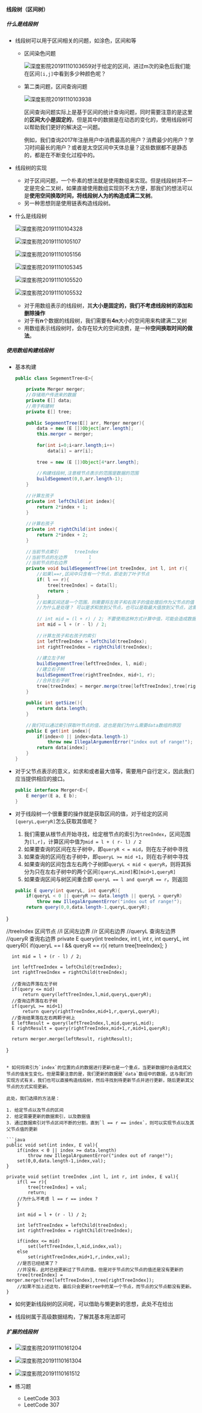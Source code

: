 #### 线段树（区间树）

##### 什么是线段树

* 线段树可以用于区间相关的问题，如涂色，区间和等

  * 区间染色问题

    ![深度影院20191110103659](/media/ccodle/code/typora_images/深度影院20191110103659-1573381659042.jpg)对于给定的区间，进过m次的染色后我们能在区间`[i,j]`中看到多少种颜色呢？

  * 第二类问题，区间查询问题

    ![深度影院20191110103938](/media/ccodle/code/typora_images/深度影院20191110103938-1573382197347.jpg)

    区间查询问题实际上是基于区间的统计查询问题，同时需要注意的是这里的**区间大小是固定的**，但是其中的数据是在动态的变化的，使用线段树可以帮助我们更好的解决这一问题。

    例如，我们查询2017年注册用户中消费最高的用户？消费最少的用户？学习时间最长的用户？或者是太空区间中天体总量？这些数据都不是静态的，都是在不断变化过程中的。

* 线段树的实现
  * 对于区间问题，一个朴素的想法就是使用数组来实现。但是线段树并不一定是完全二叉树，如果直接使用数组实现则不太方便，那我们的想法可以是**使用空间换取时间，将线段树人为的构造成满二叉树**。
  * 另一种思想则是使用链表构造线段树。
  
* 什么是线段树

    ![深度影院20191110104328](/media/ccodle/code/typora_images/深度影院20191110104328-1573383165107.jpg)

    ![深度影院20191110105107](/media/ccodle/code/typora_images/深度影院20191110105107.jpg)

    ![深度影院20191110105156](/media/ccodle/code/typora_images/深度影院20191110105156.jpg)

    ![深度影院20191110105345](/media/ccodle/code/typora_images/深度影院20191110105345.jpg)

    ![深度影院20191110105520](/media/ccodle/code/typora_images/深度影院20191110105520.jpg)

    ![深度影院20191110105532](/media/ccodle/code/typora_images/深度影院20191110105532.jpg)
    
    * 对于用数组表示的线段树，其**大小是固定的，我们不考虑线段树的添加和删除操作**
    * 对于有**n**个数据的线段树，我们需要有**4n**大小的空间用来构建满二叉树
    * 用数组表示线段树时，会存在较大的空间浪费，是一种**空间换取时间的做法**。

##### 使用数组构建线段树

* 基本构建

  ```java
  public class SegementTree<E>{
      
      private Merger merger;
      //存储用户传进来的数据
      private E[] data;
      //用于构建树
      private E[] tree;
      
      public SegementTree(E[] arr, Merger merger){
          data = new (E [])Object[arr.length];
          this.merger = merger;
          
          for(int i=0;i<arr.length;i++)
              data[i] = arr[i];
          
          tree = new (E [])Object[4*arr.length];
          
          //构建线段树,注意根节点表示的范围是数据的范围
          buildSegement(0,0,arr.length-1);
      }
      
      //计算左孩子
      private int leftChild(int index){
          return 2*index + 1;
      }
      
      //计算右孩子
      private int rightChild(int index){
          return 2*index + 2;
      }
      
      //当前节点索引		treeIndex
      //当前节点的左边界		l
      //当前节点的右边界		r
      private void buildSegementTree(int treeIndex, int l, int r){
          //如果l==r,区间中只含有一个节点，即走到了叶子节点
          if( l == r){
              tree[treeIndex] = data[l];
              return ;
          }
          //如果区间还是一个范围，则需要将左孩子和右孩子的值处理后作为父节点的值
          //为什么是处理？ 可以是求和放到父节点，也可以是取最大值放到父节点，这需要根据我们的需求而定
          
          // int mid = (l + r) / 2; 不要使用这种方式计算中值，可能会造成数据范围溢出
          int mid = l + (r - l) / 2;
          
          //计算左孩子和右孩子的索引
          int leftTreeIndex = leftChild(treeIndex);
          int rightTreeIndex = rightChild(treeIndex);
          
          //建立左子树
          buildSegementTree(leftTreeIndex, l, mid);
          //建立右子树
          buildSegementTree(rightTreeIndex, mid+1, r);
          //合并左右子树
          tree[treeIndex] = merger.merge(tree[leftTreeIndex],tree[rightTreeIndex]);
      }
      
      public int getSize(){
          return data.length;
      }
      
      //我们可以通过索引获取叶节点的值，这也是我们为什么需要data数组的原因
      public E get(int index){
          if(index<0 || index>data.length-1)
              throw new IllegalArgumentError("index out of range!");
          return data[index];
      }
  }
  ```

* 对于父节点表示的意义，如求和或者最大值等，需要用户自行定义，因此我们应当提供相应的接口。

  ```java
  public interface Merger<E>{
      E merger(E a, E b);
  }
  ```

* 对于线段树一个很重要的操作就是获取区间的值，对于给定的区间`[queryL,queryR]`怎么获取其值呢？

  1. 我们需要从根节点开始寻找，给定根节点的索引为`treeIndex`，区间范围为`[l,r]`，计算区间中值为`mid = l + ( r- l) / 2`
  2. 如果要查询的区间在左子树中，即`queryR < = mid`，则在左子树中寻找
  3. 如果查询的区间在右子树中，即`queryL >= mid +1`，则在右子树中寻找
  4. 如果查询的区间包含左右两个子树即`queryL < mid < queryR`，则将其拆分为只在左右子树中的两个区间`[queryL,mind]`和`[mid+1,queryR]`
  5. 如果查询区间与树区间重合即 `queryL == l and queryR == r`，则返回

  ```java
  public E query(int queryL, int queryR){
      if(queryL < 0 || queryR >= data.length || queryL > queryR)
          throw new IllegalArgumentError("index out of range!");
      return query(0,0,data.length-1,queryL,queryR);
}
  
  //treeIndex 区间节点
  //l         区间左边界
  //r 		区间右边界
  //queryL	查询左边界
  //queryR	查询右边界
  private E query(int treeIndex, int l, int r, int queryL, int queryR){
      if(queryL == l && queryR == r){
          return tree[treeIndex];
      }
      
      int mid = l + (r - l) / 2;
      
      int leftTreeIndex = leftChild(treeIndex);
      int rightTreeIndex = rightChild(treeIndex);
      
      //查询边界落在左子树
      if(query <= mid)
          return query(leftTreeIndex,l,mid,queryL,queryR);
      //查询边界落在右子树
      if(queryL >= mid+1)
          return query(rightTreeIndex,mid+1,r,queryL,queryR);
      //查询结果落在左右两颗子树上
      E leftResult = query(leftTreeIndex,l,mid,queryL,mid);
      E rightResult = query(rightTreeIndex,mid+1,r,mid+1,queryR);
      
      return merger.merge(leftResult, rightResult);
  }
  ```
  
* 如何将索引为`index`的位置的点的数据进行更新也是一个重点，当更新数据时会造成其父节点的值发生变化。但是需要注意的是，我们更新的数据是`data`数组中的数据，这与我们的实现方式有关，我们也可以直接构造线段树，然后寻找到待更新节点并进行更新，随后更新其父节点的方式实现更新。

  此处，我们选择的方法是：

  1. 给定节点以及节点的区间
  2. 给定需要更新的数据索引，以及数据值
  3. 通过数据索引对节点区间不断的分割，直到`l == r == index`，则可以实现节点以及其父节点值的更新

  ```java
  public void set(int index, E val){
      if(index < 0 || index >= data.length)
          throw new IllegalArgumentError("index out of range!");
      set(0,0,data.length-1,index,val);
  }
  
  private void set(int treeIndex ,int l, int r, int index, E val){
      if(l == r){
          tree[treeIndex] = val;
          return;
      //为什么不考虑 l == r == index ?
      }
      
      int mid = l + (r - l) / 2;
      
      int leftTreeIndex = leftChild(treeIndex);
      int rightTreeIndex = rightChild(treeIndex);
      
      if(index <= mid)
          set(leftTreeIndex,l,mid,index,val);
      else
          set(rightTreeIndex,mid+1,r,index,val);
      //是否已经结束了？
      //并没有，此时已经更新过了节点的值，但是对于节点的父节点的值还是没有更新的
      tree[treeIndex] = merger.merge(tree[leftTreeIndex],tree[rightTreeIndex]);
      //如果不加上述这句，最后只会更新tree中的某一个节点，而节点的父节点都没有更新。
  }
  ```

* 如何更新线段树的区间呢，可以借助与懒更新的思想，此处不在给出

* 线段树属于高级数据结构，了解其基本用法即可

##### 扩展的线段树

* ![深度影院20191110161204](/media/ccodle/code/typora_images/深度影院20191110161204.jpg)
* ![深度影院20191110161304](/media/ccodle/code/typora_images/深度影院20191110161304.jpg)
* ![深度影院20191110161512](/media/ccodle/code/typora_images/深度影院20191110161512.jpg)

* 练习题
  * LeetCode 303
  * LeetCode 307